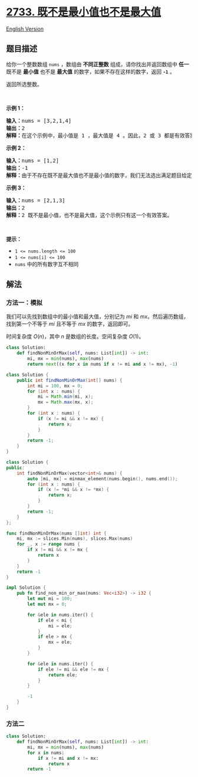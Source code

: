 # [2733. 既不是最小值也不是最大值](https://leetcode.cn/problems/neither-minimum-nor-maximum)

[English Version](/solution/2700-2799/2733.Neither%20Minimum%20nor%20Maximum/README_EN.md)

<!-- tags:数组,排序 -->

<!-- difficulty:简单 -->

## 题目描述

<!-- 这里写题目描述 -->

<p>给你一个整数数组 <code>nums</code> ，数组由 <strong>不同正整数</strong> 组成，请你找出并返回数组中 <strong>任一</strong> 既不是 <strong>最小值</strong> 也不是 <strong>最大值</strong> 的数字，如果不存在这样的数字，返回 <strong><code>-1</code></strong> 。</p>

<p>返回所选整数。</p>

<p>&nbsp;</p>

<p><strong>示例 1：</strong></p>

<pre><strong>输入：</strong>nums = [3,2,1,4]
<strong>输出：</strong>2
<strong>解释：</strong>在这个示例中，最小值是 1 ，最大值是 4 。因此，2 或 3 都是有效答案。
</pre>

<p><strong>示例 2：</strong></p>

<pre><strong>输入：</strong>nums = [1,2]
<strong>输出：</strong>-1
<strong>解释：</strong>由于不存在既不是最大值也不是最小值的数字，我们无法选出满足题目给定条件的数字。因此，不存在答案，返回 -1 。
</pre>

<p><strong>示例 3：</strong></p>

<pre><strong>输入：</strong>nums = [2,1,3]
<strong>输出：</strong>2
<strong>解释：</strong>2 既不是最小值，也不是最大值，这个示例只有这一个有效答案。 
</pre>

<p>&nbsp;</p>

<p><strong>提示：</strong></p>

<ul>
	<li><code>1 &lt;= nums.length &lt;= 100</code></li>
	<li><code>1 &lt;= nums[i] &lt;= 100</code></li>
	<li><code>nums</code> 中的所有数字互不相同</li>
</ul>

## 解法

### 方法一：模拟

我们可以先找到数组中的最小值和最大值，分别记为 $mi$ 和 $mx$。然后遍历数组，找到第一个不等于 $mi$ 且不等于 $mx$ 的数字，返回即可。

时间复杂度 $O(n)$，其中 $n$ 是数组的长度。空间复杂度 $O(1)$。

<!-- tabs:start -->

```python
class Solution:
    def findNonMinOrMax(self, nums: List[int]) -> int:
        mi, mx = min(nums), max(nums)
        return next((x for x in nums if x != mi and x != mx), -1)
```

```java
class Solution {
    public int findNonMinOrMax(int[] nums) {
        int mi = 100, mx = 0;
        for (int x : nums) {
            mi = Math.min(mi, x);
            mx = Math.max(mx, x);
        }
        for (int x : nums) {
            if (x != mi && x != mx) {
                return x;
            }
        }
        return -1;
    }
}
```

```cpp
class Solution {
public:
    int findNonMinOrMax(vector<int>& nums) {
        auto [mi, mx] = minmax_element(nums.begin(), nums.end());
        for (int x : nums) {
            if (x != *mi && x != *mx) {
                return x;
            }
        }
        return -1;
    }
};
```

```go
func findNonMinOrMax(nums []int) int {
	mi, mx := slices.Min(nums), slices.Max(nums)
	for _, x := range nums {
		if x != mi && x != mx {
			return x
		}
	}
	return -1
}
```

```rust
impl Solution {
    pub fn find_non_min_or_max(nums: Vec<i32>) -> i32 {
        let mut mi = 100;
        let mut mx = 0;

        for &ele in nums.iter() {
            if ele < mi {
                mi = ele;
            }
            if ele > mx {
                mx = ele;
            }
        }

        for &ele in nums.iter() {
            if ele != mi && ele != mx {
                return ele;
            }
        }

        -1
    }
}
```

<!-- tabs:end -->

### 方法二

<!-- tabs:start -->

```python
class Solution:
    def findNonMinOrMax(self, nums: List[int]) -> int:
        mi, mx = min(nums), max(nums)
        for x in nums:
            if x != mi and x != mx:
                return x
        return -1
```

<!-- tabs:end -->

<!-- end -->

